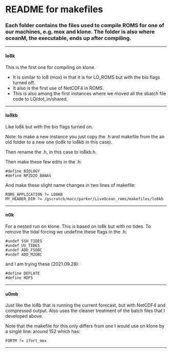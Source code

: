 # README for makefiles

### Each folder contains the files used to compile ROMS for one of our machines, e.g. mox and klone. The folder is also where oceanM, the executable, ends up after compiling.

---

#### lo8k
This is the first one for compiling on klone.
- It is similar to lo8 (mox) in that it is for LO_ROMS but with the bio flags turned off.
- It also is the first use of NetCDF4 in ROMS.
- This is also among the first instances where we moved all the sbatch file code to LO/dot_in/shared.

---

#### lo8kb
Like lo8k but with the bio flags turned on.

Note: to make a new instance you just copy the .h and makefile from the an old folder to a new one (lo8k to lo8kb in this case).

Then rename the .h, in this case to lo8kb.h.

Then make these few edits in the .h:
```
#define BIOLOGY
#define NPZD2O_BANAS
```
And make these slight name changes in two lines of makefile:
```
ROMS_APPLICATION ?= LO8KB
MY_HEADER_DIR ?= /gscratch/macc/parker/LiveOcean_roms/makefiles/lo8kb
```

---

#### n0k
For a nested run on klone.  This is based on lo8k but with no tides.  To remove the tidal forcing we undefine these flags in the .h:

```
#undef SSH_TIDES
#undef UV_TIDES
#undef ADD_FSOBC
#undef ADD_M2OBC
```
and I am trying these (2021.09.28):
```
#define DEFLATE
#define HDF5
```
---

#### u0mb
Just like the lo8b that is running the current forecast, but with NetCDF4 and compressed output.  Also uses the cleaner treatment of the batch files that I developed above.

Note that the makefile for this only differs from one I would use on klone by a single line: around 152 which has:
```
FORTM ?= ifort_mox
```

---
